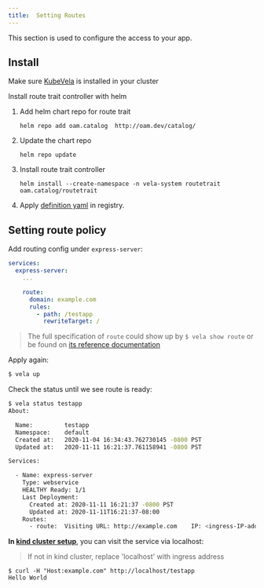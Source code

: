 ```yaml
---
title:  Setting Routes
---
```


This section is used to configure the access to your app.

## Install
Make sure [KubeVela](https://kubevela.io/docs/install) is installed in your cluster

Install route trait controller with helm

1. Add helm chart repo for route trait
    ```shell script
    helm repo add oam.catalog  http://oam.dev/catalog/
    ```

2. Update the chart repo
    ```shell script
    helm repo update
    ```

3. Install route trait controller
    ```shell script
    helm install --create-namespace -n vela-system routetrait oam.catalog/routetrait

4. Apply [definition yaml](../../registry/route.yaml) in registry.

## Setting route policy
Add routing config under `express-server`:

```yaml
services:
  express-server:
    ...

    route:
      domain: example.com
      rules:
        - path: /testapp
          rewriteTarget: /
```

> The full specification of `route` could show up by `$ vela show route` or be found on [its reference documentation](../references/traits/route)

Apply again:

```bash
$ vela up
```

Check the status until we see route is ready:
```bash
$ vela status testapp
About:

  Name:      	testapp
  Namespace: 	default
  Created at:	2020-11-04 16:34:43.762730145 -0800 PST
  Updated at:	2020-11-11 16:21:37.761158941 -0800 PST

Services:

  - Name: express-server
    Type: webservice
    HEALTHY Ready: 1/1
    Last Deployment:
      Created at: 2020-11-11 16:21:37 -0800 PST
      Updated at: 2020-11-11T16:21:37-08:00
    Routes:
      - route: 	Visiting URL: http://example.com	IP: <ingress-IP-address>
```

**In [kind cluster setup](../../install#kind)**, you can visit the service via localhost:

> If not in kind cluster, replace 'localhost' with ingress address

```
$ curl -H "Host:example.com" http://localhost/testapp
Hello World
```
